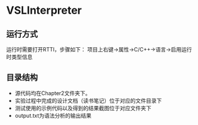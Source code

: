# VSLInterpreter
## 运行方式

运行时需要打开RTTI，步骤如下：
项目上右键->属性->C/C++->语言->启用运行时类型信息


## 目录结构
* 源代码均在Chapter2文件夹下。
* 实验过程中完成的设计文档（读书笔记）位于对应的文件目录下
* 测试使用的示例代码以及得到的结果截图位于对应文件夹下
* output.txt为语法分析的输出结果
